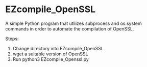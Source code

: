# EZcompile_OpenSSL
A simple Python program that utliizes subprocess and os.system commands in order to automate the compilation of OpenSSL.


Steps:
1. Change directory into EZcompile_OpenSSL
2. wget a suitable version of OpenSSL
3. Run python3 EZcompile_Openssl.py
